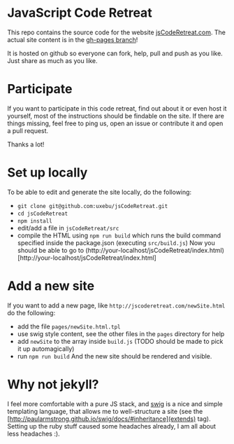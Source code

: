 JavaScript Code Retreat
=======================

This repo contains the source code for the website [jsCodeRetreat.com](http://jsCodeRetreat.com).
The actual site content is in the [gh-pages branch](https://github.com/uxebu/jsCodeRetreat/tree/gh-pages)!

It is hosted on github so everyone can fork, help, pull and push as you like.
Just share as much as you like.

Participate
===========

If you want to participate in this code retreat, find out about it or even host it yourself,
most of the instructions should be findable on the site. If there are things missing, feel
free to ping us, open an issue or contribute it and open a pull request.

Thanks a lot!


Set up locally
==============

To be able to edit and generate the site locally, do the following:
- `git clone git@github.com:uxebu/jsCodeRetreat.git`
- `cd jsCodeRetreat`
- `npm install`
- edit/add a file in `jsCodeRetreat/src`
- compile the HTML using `npm run build`
  which runs the build command specified inside the package.json (executing `src/build.js`)
Now you should be able to go to (http://your-localhost/jsCodeRetreat/index.html)[http://your-localhost/jsCodeRetreat/index.html]

Add a new site
==============

If you want to add a new page, like `http://jscoderetreat.com/newSite.html` do the following:
- add the file `pages/newSite.html.tpl`
- use swig style content, see the other files in the `pages` directory for help
- add `newSite` to the array inside `build.js` (TODO should be made to pick it up automagically)
- run `npm run build`
And the new site should be rendered and visible.

Why not jekyll?
===============

I feel more comfortable with a pure JS stack, and [swig](http://paularmstrong.github.io/swig/) is a nice and simple templating language, that
allows me to well-structure a site (see the [http://paularmstrong.github.io/swig/docs/#inheritance](extends) tag).
Setting up the ruby stuff caused some headaches already, I am all about less headaches :).